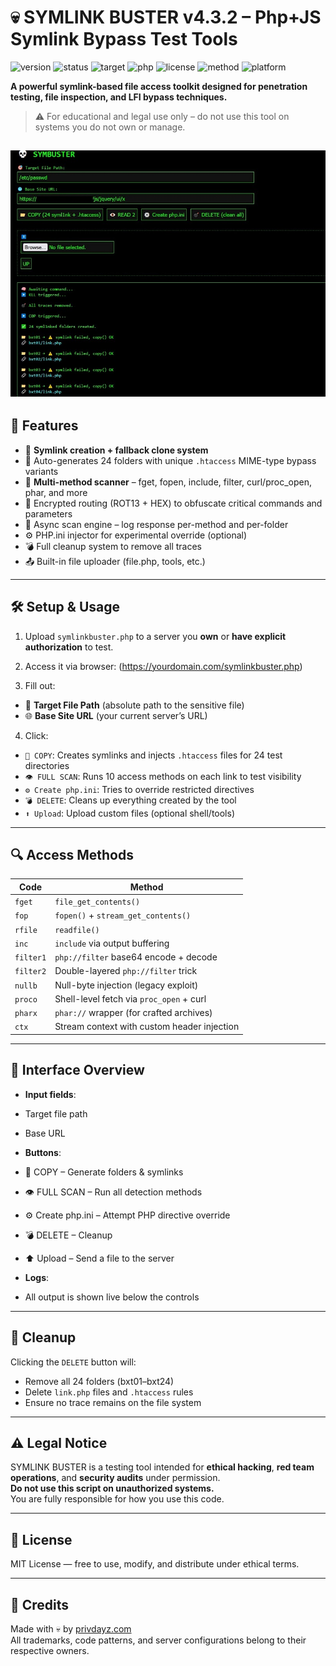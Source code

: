 # 💀 SYMLINK BUSTER v4.3.2 – Php+JS Symlink Bypass Test Tools

![version](https://img.shields.io/badge/version-v4.3.2-blue)
![status](https://img.shields.io/badge/status-actively--maintained-brightgreen)
![target](https://img.shields.io/badge/target-server--pentest-red)
![php](https://img.shields.io/badge/built_with-PHP-informational)
![license](https://img.shields.io/badge/license-educational--only-orange)
![method](https://img.shields.io/badge/symlink-multi--method-yellow)
![platform](https://img.shields.io/badge/platform-linux--apache--litespeed-lightgrey)

**A powerful symlink-based file access toolkit designed for penetration testing, file inspection, and LFI bypass techniques.**

> ⚠️ For educational and legal use only – do not use this tool on systems you do not own or manage.

![Symlink buster php](Symbuster.jpg)
---

## 🚀 Features

- 🔗 **Symlink creation + fallback clone system**  
- 📁 Auto-generates 24 folders with unique `.htaccess` MIME-type bypass variants  
- 🔬 **Multi-method scanner** – fget, fopen, include, filter, curl/proc_open, phar, and more  
- 🧠 Encrypted routing (ROT13 + HEX) to obfuscate critical commands and parameters  
- 🔄 Async scan engine – log response per-method and per-folder  
- ⚙️ PHP.ini injector for experimental override (optional)  
- 💣 Full cleanup system to remove all traces  
- 📤 Built-in file uploader (file.php, tools, etc.)

---

## 🛠️ Setup & Usage

1. Upload `symlinkbuster.php` to a server you **own** or **have explicit authorization** to test.  
2. Access it via browser: (https://yourdomain.com/symlinkbuster.php)

3. Fill out:
- 🎯 **Target File Path** (absolute path to the sensitive file)
- 🌐 **Base Site URL** (your current server’s URL)

4. Click:
- `📁 COPY`: Creates symlinks and injects `.htaccess` files for 24 test directories  
- `👁️ FULL SCAN`: Runs 10 access methods on each link to test visibility  
- `⚙️ Create php.ini`: Tries to override restricted directives  
- `💣 DELETE`: Cleans up everything created by the tool  
- `⬆️ Upload`: Upload custom files (optional shell/tools)

---

## 🔍 Access Methods

| Code     | Method                                      |
|----------|---------------------------------------------|
| `fget`   | `file_get_contents()`                       |
| `fop`    | `fopen()` + `stream_get_contents()`         |
| `rfile`  | `readfile()`                                |
| `inc`    | `include` via output buffering              |
| `filter1`| `php://filter` base64 encode + decode       |
| `filter2`| Double-layered `php://filter` trick         |
| `nullb`  | Null-byte injection (legacy exploit)        |
| `proco`  | Shell-level fetch via `proc_open` + curl    |
| `pharx`  | `phar://` wrapper (for crafted archives)    |
| `ctx`    | Stream context with custom header injection |

---

## 📄 Interface Overview

- **Input fields**:
- Target file path
- Base URL

- **Buttons**:
- 📁 COPY – Generate folders & symlinks
- 👁️ FULL SCAN – Run all detection methods
- ⚙️ Create php.ini – Attempt PHP directive override
- 💣 DELETE – Cleanup
- ⬆️ Upload – Send a file to the server

- **Logs**:
- All output is shown live below the controls

---

## 🧼 Cleanup

Clicking the `DELETE` button will:
- Remove all 24 folders (bxt01–bxt24)
- Delete `link.php` files and `.htaccess` rules
- Ensure no trace remains on the file system

---

## ⚠️ Legal Notice

SYMLINK BUSTER is a testing tool intended for **ethical hacking**, **red team operations**, and **security audits** under permission.  
**Do not use this script on unauthorized systems.**  
You are fully responsible for how you use this code.

---

## 📜 License

MIT License — free to use, modify, and distribute under ethical terms.

---

## 👑 Credits

Made with 💀 by [privdayz.com](https://privdayz.com)  
All trademarks, code patterns, and server configurations belong to their respective owners.
